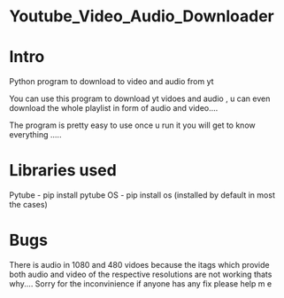 # Youtube_Video_Audio_Downloader
<h1>Intro</h1>
Python program to download to video and audio from yt

You can use this program to download yt vidoes and audio , u can even download the whole playlist in form of audio and video....

The program is pretty easy to use once u run it you will get to know everything .....

<h1>Libraries used</h1>
Pytube - pip install pytube
OS - pip install os (installed by default in most the cases)

<h1>Bugs</h1>
There is audio in 1080 and 480 vidoes because the itags which provide both audio and video of the respective resolutions are not working thats why....
Sorry for the inconvinience if anyone has any fix please help m e
